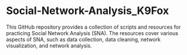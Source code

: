 # Social-Network-Analysis_K9Fox
This GitHub repository provides a collection of scripts and resources for practicing Social Network Analysis (SNA). The resources cover various aspects of SNA, such as data collection, data cleaning, network visualization, and network analysis.
